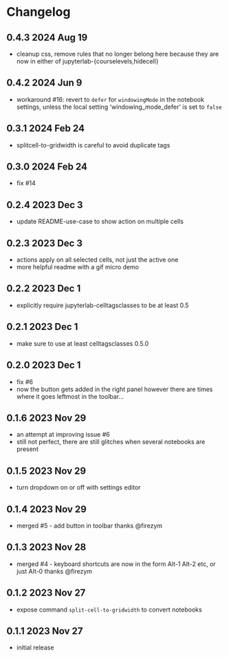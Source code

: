 # Changelog

## 0.4.3 2024 Aug 19

- cleanup css, remove rules that no longer belong here
  because they are now in either of jupyterlab-{courselevels,hidecell}

## 0.4.2 2024 Jun 9

- workaround #16: revert to `defer` for `windowingMode` in the notebook settings,
  unless the local setting 'windowing_mode_defer' is set to `false`

## 0.3.1 2024 Feb 24

- splitcell-to-gridwidth is careful to avoid duplicate tags

## 0.3.0 2024 Feb 24

- fix #14

## 0.2.4 2023 Dec 3

- update README-use-case to show action on multiple cells

## 0.2.3 2023 Dec 3

- actions apply on all selected cells, not just the active one
- more helpful readme with a gif micro demo

## 0.2.2 2023 Dec 1

- explicitly require jupyterlab-celltagsclasses to be at least 0.5

## 0.2.1 2023 Dec 1

- make sure to use at least celltagsclasses 0.5.0

## 0.2.0 2023 Dec 1

- fix #6
- now the button gets added in the right panel
  however there are times where it goes leftmost in the toolbar...

## 0.1.6 2023 Nov 29

- an attempt at improving issue #6
- still not perfect, there are still glitches
  when several notebooks are present

## 0.1.5 2023 Nov 29

- turn dropdown on or off with settings editor

## 0.1.4 2023 Nov 29

- merged #5 - add button in toolbar
  thanks @firezym

## 0.1.3 2023 Nov 28

- merged #4 - keyboard shortcuts are now in the form
  Alt-1 Alt-2 etc, or just Alt-0
  thanks @firezym

## 0.1.2 2023 Nov 27

- expose command `split-cell-to-gridwidth` to convert notebooks

## 0.1.1 2023 Nov 27

- initial release
